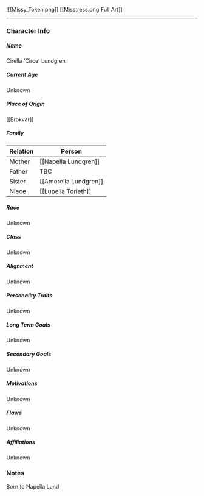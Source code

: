![[Missy_Token.png]]
[[Misstress.png|Full Art]]

---
### Character Info

##### Name 
Cirella 'Circe' Lundgren
##### Current Age
Unknown
##### Place of Origin
[[Brokvar]]
##### Family
| Relation | Person |
| --- | --- |
| Mother | [[Napella Lundgren]]|
| Father | TBC |
| Sister | [[Amorella Lundgren]] |
| Niece |  [[Lupella Torieth]] |
##### Race
Unknown
##### Class
Unknown

##### Alignment
Unknown

##### Personality Traits
Unknown

##### Long Term Goals
Unknown

##### Secondary Goals
Unknown

##### Motivations
Unknown

##### Flaws
Unknown

##### Affiliations
Unknown

### Notes
Born to Napella Lund